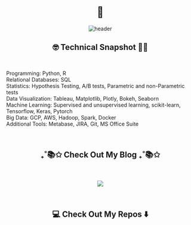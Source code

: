 <h1 align="center"> 👋 </h1>
<div align="center">
  <img src="https://github.com/SonalKiran/SonalKiran/blob/e309ac0faaedcf7c841de57ba4140bf193c81e94/images/header_v2.jpeg" alt="header"/>
</div>

<h2  align="center">🤓 Technical Snapshot 👩‍🎓</h2>&nbsp;&nbsp;&nbsp;

<p align="left" align='right'>
Programming:              Python, R<br>
Relational Databases:     SQL<br>
Statistics:               Hypothesis Testing, A/B tests, Parametric and non-Parametric tests<br>
Data Visualization:       Tableau, Matplotlib, Plotly, Bokeh, Seaborn<br>
Machine Learning:         Supervised and unsupervised learning, scikit-learn, Tensorflow, Keras, Pytorch<br>
Big Data:                 GCP, AWS, Hadoop, Spark, Docker<br>
Additional Tools:         Metabase, JIRA, Git, MS Office Suite<br>
</p>&nbsp;

<h2  align="center">₊˚📚✩ Check Out My Blog ₊˚📚✩</h2>&nbsp;&nbsp;&nbsp;

<p align="center" align='right'>
<!-- <a href="https://thinknibbles.github.io/">Think Nibbles</a> -->
<a href="https://thinknibbles.github.io/"><img src="https://img.shields.io/badge/Think%20Nibbles-%2312100E.svg?&style=for-the-badge"/></a>
</p>&nbsp;

<h2  align="center">💻 Check Out My Repos ⬇️</h2>&nbsp;&nbsp;&nbsp;&nbsp;



<!---
SonalKiran/SonalKiran is a ✨ special ✨ repository because its `README.md` (this file) appears on your GitHub profile.
You can click the Preview link to take a look at your changes.
--->
